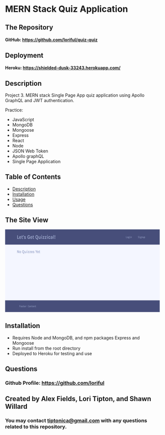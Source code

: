 

# **MERN Stack Quiz Application**
  
## **The Repository**
#### GitHub: https://github.com/loriful/quiz-quiz

## **Deployment**
#### Heroku:   https://shielded-dusk-33243.herokuapp.com/


## **Description**
Project 3. MERN stack Single Page App quiz application using Apollo GraphQL and JWT authentication.

Practice: 
  - JavaScript
  - MongoDB
  - Mongoose
  - Express
  - React
  - Node
  - JSON Web Token
  - Apollo graphQL
  - Single Page Application

## **Table of Contents**
- [Description](#description)
- [Installation](#installation)
- [Usage](#usage)
- [Questions](#questions)

## **The Site View**

<p align="center">
  <img src="./client/public/assets/images/mock-up.png" alt="Web Page Mock-Up">
  </b>
  </b>
</p>

## **Installation**
- Requires Node and MongoDB, and npm packages Express and Mongoose
- Run install from the root directory
- Deployed to Heroku for testing and use

## **Questions**
### Github Profile:  https://github.com/loriful
## Created by Alex Fields, Lori Tipton, and Shawn Willard

### You may contact tiptonica@gmail.com with any questions related to this repository.

  
  